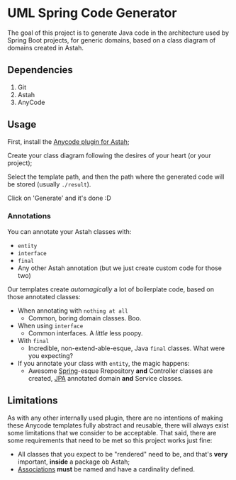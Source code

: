 # UML Spring Code Generator

The goal of this project is to generate Java code in the architecture used by Spring Boot projects, for generic domains, based on a class diagram of domains created in Astah.

## Dependencies

1. Git
2. Astah
3. AnyCode

## Usage

First, install the [Anycode plugin for Astah](http://astah.net/features/anycode-plugin);

Create your class diagram following the desires of your heart (or your project);

Select the template path, and then the path where the generated code will be stored (usually ```./result```).

Click on 'Generate' and it's done :D

### Annotations

You can annotate your Astah classes with:
* ```entity```
* ```interface```
* ```final```
* Any other Astah annotation (but we just create custom code for those two)

Our templates create _automagically_ a lot of boilerplate code, based on those annotated classes:
* When annotating with ```nothing at all```
  * Common, boring domain classes. Boo.
* When using ```interface```
  * Common interfaces. A _little_ less poopy.
* With ```final```
  * Incredible, non-extend-able-esque, Java ```final``` classes. What were you expecting?
* If you annotate your class with ```entity```, the magic happens:
  * Awesome [Spring](https://spring.io/)-esque Rrepository **and** Controller classes are created, [JPA](https://wikipedia.org/wiki/Java_Persistence_API) annotated domain **and** Service classes.

## Limitations

As with any other internally used plugin, there are no intentions of making these Anycode templates fully abstract and reusable, there will always exist some limitations that we consider to be acceptable. 
That said, there are some requirements that need to be met so this project works just fine:
* All classes that you expect to be "rendered" need to be, and that's **very** important, **inside** a package ob Astah;
* [Associations](http://www.uml-diagrams.org/association.html) **must** be named and have a cardinality defined.